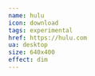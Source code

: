```yaml
---
name: hulu
icon: download 
tags: experimental
href: https://hulu.com
ua: desktop
size: 640x400
effect: dim
---
```

